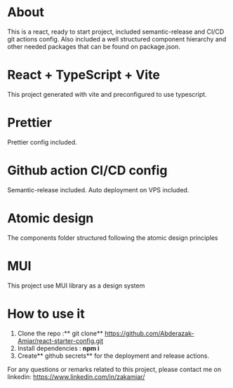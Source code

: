 # About
This is a react, ready to start project, included semantic-release and CI/CD git actions config. Also included a well structured component hierarchy and other needed packages that can be found on package.json.

# React + TypeScript + Vite
This project generated with vite and preconfigured to use typescript.

# Prettier 
Prettier config included.

# Github action CI/CD config
Semantic-release included.
Auto deployment on VPS included.

# Atomic design 
The components folder structured following the atomic design principles

# MUI 
This project use MUI library as a design system

# How to use it
1. Clone the repo :** git clone** https://github.com/Abderazak-Amiar/react-starter-config.git
2. Install dependencies : **npm i**
3. Create** github secrets** for the deployment and release actions.

For any questions or remarks related to this project, please contact me on linkedin: https://www.linkedin.com/in/zakamiar/


